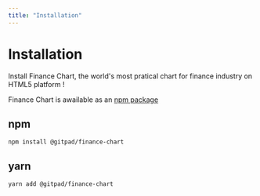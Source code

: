 ```yaml
---
title: "Installation"
---
```


# Installation

<p class="description">Install Finance Chart, the world's most pratical chart for finance industry on HTML5 platform !</p>

Finance Chart is awailable as an [npm package](https://www.npmjs.com/package/@gitpad/finance-chart)

## npm

```shell
npm install @gitpad/finance-chart
```

## yarn

```shell
yarn add @gitpad/finance-chart
```